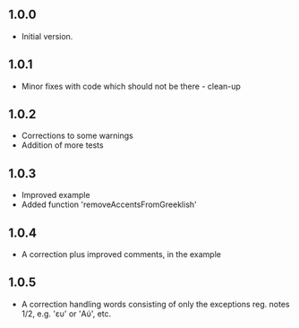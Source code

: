 ## 1.0.0

- Initial version.

## 1.0.1

- Minor fixes with code which should not be there - clean-up

## 1.0.2

- Corrections to some warnings
- Addition of more tests

## 1.0.3

- Improved example
- Added function 'removeAccentsFromGreeklish'

## 1.0.4

- A correction plus improved comments, in the example

## 1.0.5

- A correction handling words consisting of only the exceptions reg. notes 1/2, e.g. 'ευ' or 'Αύ', etc. 